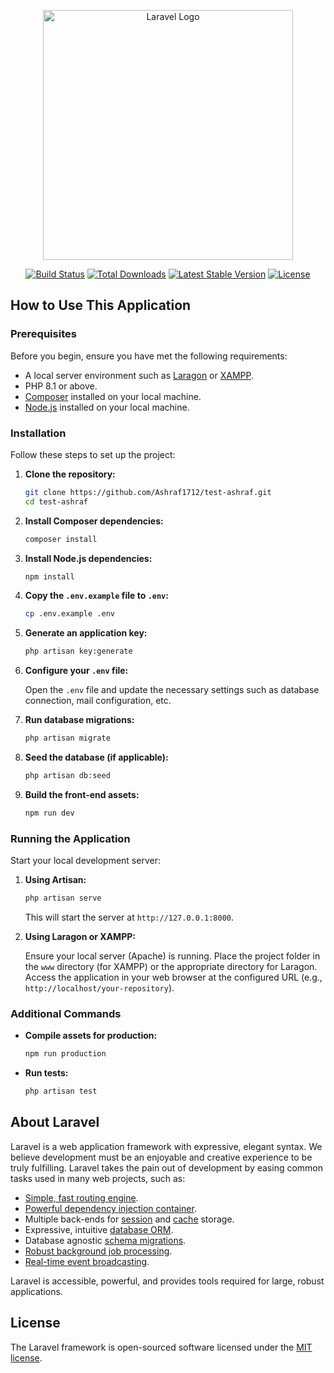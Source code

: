 <p align="center"><a href="https://laravel.com" target="_blank"><img src="https://raw.githubusercontent.com/laravel/art/master/logo-lockup/5%20SVG/2%20CMYK/1%20Full%20Color/laravel-logolockup-cmyk-red.svg" width="400" alt="Laravel Logo"></a></p>

<p align="center">
<a href="https://github.com/laravel/framework/actions"><img src="https://github.com/laravel/framework/workflows/tests/badge.svg" alt="Build Status"></a>
<a href="https://packagist.org/packages/laravel/framework"><img src="https://img.shields.io/packagist/dt/laravel/framework" alt="Total Downloads"></a>
<a href="https://packagist.org/packages/laravel/framework"><img src="https://img.shields.io/packagist/v/laravel/framework" alt="Latest Stable Version"></a>
<a href="https://packagist.org/packages/laravel/framework"><img src="https://img.shields.io/packagist/l/laravel/framework" alt="License"></a>
</p>

## How to Use This Application

### Prerequisites

Before you begin, ensure you have met the following requirements:

-   A local server environment such as [Laragon](https://laragon.org/) or [XAMPP](https://www.apachefriends.org/index.html).
-   PHP 8.1 or above.
-   [Composer](https://getcomposer.org/) installed on your local machine.
-   [Node.js](https://nodejs.org/) installed on your local machine.

### Installation

Follow these steps to set up the project:

1. **Clone the repository:**

    ```bash
    git clone https://github.com/Ashraf1712/test-ashraf.git
    cd test-ashraf
    ```

2. **Install Composer dependencies:**

    ```bash
    composer install
    ```

3. **Install Node.js dependencies:**

    ```bash
    npm install
    ```

4. **Copy the `.env.example` file to `.env`:**

    ```bash
    cp .env.example .env
    ```

5. **Generate an application key:**

    ```bash
    php artisan key:generate
    ```

6. **Configure your `.env` file:**

    Open the `.env` file and update the necessary settings such as database connection, mail configuration, etc.

7. **Run database migrations:**

    ```bash
    php artisan migrate
    ```

8. **Seed the database (if applicable):**

    ```bash
    php artisan db:seed
    ```

9. **Build the front-end assets:**

    ```bash
    npm run dev
    ```

### Running the Application

Start your local development server:

1. **Using Artisan:**

    ```bash
    php artisan serve
    ```

    This will start the server at `http://127.0.0.1:8000`.

2. **Using Laragon or XAMPP:**

    Ensure your local server (Apache) is running. Place the project folder in the `www` directory (for XAMPP) or the appropriate directory for Laragon. Access the application in your web browser at the configured URL (e.g., `http://localhost/your-repository`).

### Additional Commands

-   **Compile assets for production:**

    ```bash
    npm run production
    ```

-   **Run tests:**

    ```bash
    php artisan test
    ```

## About Laravel

Laravel is a web application framework with expressive, elegant syntax. We believe development must be an enjoyable and creative experience to be truly fulfilling. Laravel takes the pain out of development by easing common tasks used in many web projects, such as:

-   [Simple, fast routing engine](https://laravel.com/docs/routing).
-   [Powerful dependency injection container](https://laravel.com/docs/container).
-   Multiple back-ends for [session](https://laravel.com/docs/session) and [cache](https://laravel.com/docs/cache) storage.
-   Expressive, intuitive [database ORM](https://laravel.com/docs/eloquent).
-   Database agnostic [schema migrations](https://laravel.com/docs/migrations).
-   [Robust background job processing](https://laravel.com/docs/queues).
-   [Real-time event broadcasting](https://laravel.com/docs/broadcasting).

Laravel is accessible, powerful, and provides tools required for large, robust applications.

## License

The Laravel framework is open-sourced software licensed under the [MIT license](https://opensource.org/licenses/MIT).
